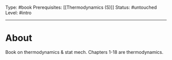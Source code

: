 Type: #book
Prerequisites: [[Thermodynamics (S)]]
Status: #untouched 
Level: #intro 

----
# About

Book on thermodynamics & stat mech. Chapters 1-18 are thermodynamics.